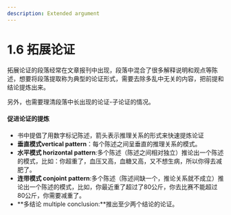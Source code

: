 ```yaml
---
description: Extended argument
---
```


# 1.6 拓展论证

拓展论证的段落经常在文章报刊中出现，段落中混合了很多解释说明和观点等陈述，想要将段落提取称为典型的论证形式，需要去除多乱中无关的内容，把前提和结论提炼出来。

另外，也需要理清段落中长出现的论证-子论证的情况。

#### 促进论证的提炼

* 书中提倡了用数字标记陈述，箭头表示推理关系的形式来快速提炼论证
* **垂直模式vertical pattern**：每个陈述之间呈垂直的推理关系的模式。
* **水平模式 horizontal pattern**:多个陈述（陈述之间相对独立）推论出一个陈述的模式，比如：你超重了，血压又高，血糖又高，又不想生病，所以你得去减肥了。
* **连带模式 conjoint pattern**:多个陈述（陈述间缺一个，推论关系就不成立）推论出一个陈述的模式，比如，你最近重了超过了80公斤，你去比赛不能超过80公斤，你需要减重了。
* **多结论 multiple conclusion:**推出至少两个结论的论证。
